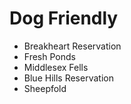 # Dog Friendly

- Breakheart Reservation 
- Fresh Ponds 
- Middlesex Fells
- Blue Hills Reservation
- Sheepfold
